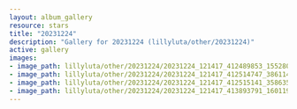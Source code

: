 ```yaml
---
layout: album_gallery
resource: stars
title: "20231224"
description: "Gallery for 20231224 (lillyluta/other/20231224)"
active: gallery
images:
- image_path: lillyluta/other/20231224/20231224_121417_412489853_1552803632216637_5487951056204348309_n.jpg
- image_path: lillyluta/other/20231224/20231224_121417_412514747_386114380514090_4803512398191937128_n.jpg
- image_path: lillyluta/other/20231224/20231224_121417_412515141_3586355584971927_1112167432488635167_n.jpg
- image_path: lillyluta/other/20231224/20231224_121417_413893791_1601199730284755_687858707330267721_n.jpg
---
```

